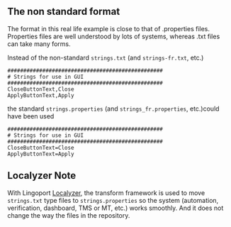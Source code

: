 ## The non standard format
The format in this real life example is close to that of .properties files. Properties files are well understood by lots of systems, whereas .txt files can take many forms. 

Instead of the non-standard <code>strings.txt</code> (and <code>strings-fr.txt</code>, etc.)

    #################################################
    # Strings for use in GUI
    #################################################
    CloseButtonText,Close
    ApplyButtonText,Apply

the standard <code>strings.properties</code> (and <code>strings_fr.properties</code>, etc.)could have been used

    #################################################
    # Strings for use in GUI
    #################################################
    CloseButtonText=Close
    ApplyButtonText=Apply

## Localyzer Note
With Lingoport [Localyzer](https://lingoport.com/software-internationalization-products/localyzer-localization-automation/), the transform framework is used to move <code>strings.txt</code> type files to <code>strings.properties</code> so the system (automation, verification, dashboard, TMS or MT, etc.) works smoothly.
And it does not change the way the files in the repository.
